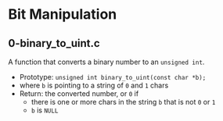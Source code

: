# Bit Manipulation

## 0-binary_to_uint.c
A function that converts a binary number to an `unsigned int`.
- Prototype: `unsigned int binary_to_uint(const char *b);`
- where `b` is pointing to a string of `0` and `1` chars
- Return: the converted number, or `0` if
	- there is one or more chars in the string `b` that is not `0` or `1`
	- `b` is `NULL`
